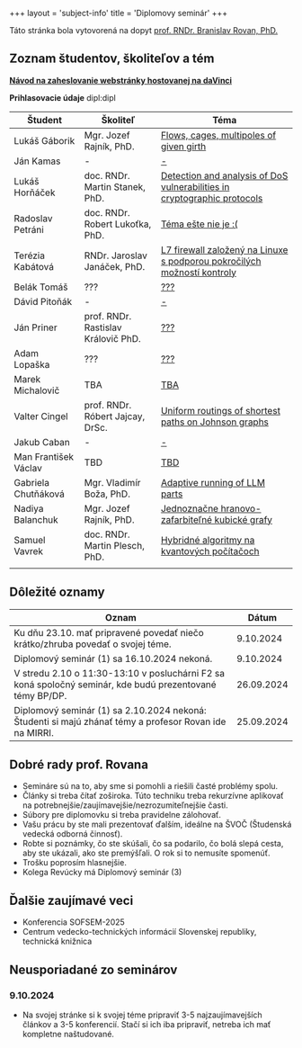 +++
layout = 'subject-info'
title = 'Diplomovy seminár'
+++

Táto stránka bola vytovorená na dopyt [prof. RNDr. Branislav Rovan, PhD.](http://www.dcs.fmph.uniba.sk/~rovan/)


## Zoznam študentov, školiteľov a tém

[__Návod na zaheslovanie webstránky hostovanej na daVinci__](https://davinci.fmph.uniba.sk/~hornacek20/navod.html)

__Prihlasovacie údaje__ dipl:dipl

| Študent | Školiteľ | Téma |
| --------| -------- | ---- |
| Lukáš Gáborik | Mgr. Jozef Rajník, PhD. | [Flows, cages, multipoles of given girth](http://davinci.fmph.uniba.sk/~gaborik5/dipl/index.html) |
| Ján Kamas | - | [-](https://davinci.fmph.uniba.sk/~kamas7/diplomovy_seminar.html) |
| Lukáš Horňáček | doc. RNDr. Martin Stanek, PhD. | [Detection and analysis of DoS vulnerabilities in cryptographic protocols](https://davinci.fmph.uniba.sk/~hornacek20/diplomovy_seminar/index.html) |
| Radoslav Petráni | doc. RNDr. Robert Lukoťka, PhD. | [Téma ešte nie je :(](https://davinci.fmph.uniba.sk/~petrani1/diplomovka/dipl.html) |
| Terézia Kabátová | RNDr. Jaroslav Janáček, PhD. | [L7 firewall založený na Linuxe s podporou pokročilých možností kontroly](http://davinci.fmph.uniba.sk/~kabatova31/) |
| Belák Tomáš | ??? | [???](https://davinci.fmph.uniba.sk/~belak22/diplomovka) |
| Dávid Pitoňák | - | [-](https://davinci.fmph.uniba.sk/~pitonak13/diplomovka/) |
| Ján Priner | prof. RNDr. Rastislav Královič PhD. | [???](https://priner.net/diplomovka/) |
| Adam Lopaška | ??? | [???](https://davinci.fmph.uniba.sk/~lopaska1/diplomovka) |
| Marek Michalovič | TBA | [TBA](https://davinci.fmph.uniba.sk/~michalovic26/diplomovka/index.html) |
| Valter Cingel | prof. RNDr. Róbert Jajcay, DrSc.  | [Uniform routings of shortest paths on Johnson graphs](https://www.st.fmph.uniba.sk/~cingel13/dipl/dipl.html) |
| Jakub Caban | - | [-](https://davinci.fmph.uniba.sk/~caban14/dipl) |
| Man František Václav | TBD | [TBD](https://davinci.fmph.uniba.sk/~man1/masters) |
| Gabriela Chutňáková | Mgr. Vladimír Boža, PhD. | [Adaptive running of LLM parts](https://davinci.fmph.uniba.sk/~chutnakova5/diplomovka/) |
| Nadiya Balanchuk | Mgr. Jozef Rajník, PhD. | [Jednoznačne hranovo-zafarbiteľné kubické grafy](https://davinci.fmph.uniba.sk/~balanchuk2/dp/) |
| Samuel Vavrek | doc. RNDr. Martin Plesch, PhD. | [Hybridné algoritmy na kvantových počítačoch](https://davinci.fmph.uniba.sk/~vavrek16/) |
|  |  | []() |

## Dôležité oznamy

| Oznam | Dátum |
| ----- | ----- |
| Ku dňu 23.10. mať pripravené povedať niečo krátko/zhruba povedať o svojej téme.| 9.10.2024 |
| Diplomový seminár (1) sa 16.10.2024 nekoná.| 9.10.2024 |
| V stredu 2.10 o 11:30-13:10 v posluchárni F2 sa koná spoločný seminár, kde budú prezentované témy BP/DP. | 26.09.2024 |
| Diplomový seminár (1) sa 2.10.2024 nekoná: Študenti si majú zhánať témy a profesor Rovan ide na MIRRI. | 25.09.2024 |

## Dobré rady prof. Rovana

- Semináre sú na to, aby sme si pomohli a riešili časté problémy spolu.
- Články si treba čítať zoširoka. Túto techniku treba rekurzívne aplikovať na potrebnejšie/zaujímavejšie/nezrozumiteľnejšie časti.
- Súbory pre diplomovku si treba pravidelne zálohovať.
- Vašu prácu by ste mali prezentovať ďalším, ideálne na ŠVOČ (Študenská vedecká odborná činnosť).
- Robte si poznámky, čo ste skúšali, čo sa podarilo, čo bolá slepá cesta, aby ste ukázali, ako ste premýšľali. O rok si to nemusíte spomenúť.
- Trošku poprosím hlasnejšie.
- Kolega Revúcky má Diplomový seminár (3)


## Ďalšie zaujímavé veci

- Konferencia SOFSEM-2025
- Centrum vedecko-technických informácií Slovenskej republiky, technická knižnica

## Neusporiadané zo seminárov

### 9.10.2024

- Na svojej stránke si k svojej téme pripraviť 3-5 najzaujímavejších článkov a 3-5 konferencií. Stačí si ich iba pripraviť, netreba ich mať kompletne naštudované.
